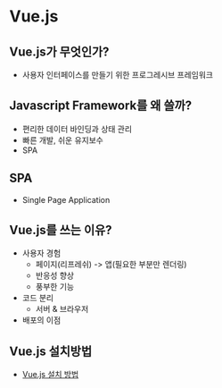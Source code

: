 # Vue.js

## Vue.js가 무엇인가?
- 사용자 인터페이스를 만들기 위한 프로그레시브 프레임워크

## Javascript Framework를 왜 쓸까?
- 편리한 데이터 바인딩과 상태 관리
- 빠른 개발, 쉬운 유지보수
- SPA

## SPA
- Single Page Application

## Vue.js를 쓰는 이유?
- 사용자 경험
    - 페이지(리프레쉬) -> 앱(필요한 부분만 렌더링)
    - 반응성 향상
    - 풍부한 기능
- 코드 분리
    - 서버 & 브라우저
- 배포의 이점

## Vue.js 설치방법
- [Vue.js 설치 방법](https://kr.vuejs.org/v2/guide/installation.html)


